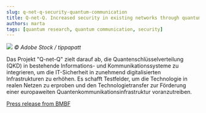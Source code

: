 ```yaml
---
slug: q-net-q-security-quantum-communication
title: Q-net-Q. Increased security in existing networks through quantum communication
authors: marta
tags: [quantum research, quantum communication, security]
---
```

![](https://www.forschung-it-sicherheit-kommunikationssysteme.de/bilder/projekte/q-net-q.jpg)
*© Adobe Stock / tippapatt*

Das Projekt "Q-net-Q" zielt darauf ab, die Quantenschlüsselverteilung (QKD) in bestehende Informations- und Kommunikationssysteme zu integrieren, um die IT-Sicherheit in zunehmend digitalisierten Infrastrukturen zu erhöhen. Es schafft Testfelder, um die Technologie in realen Netzen zu erproben und den Technologietransfer zur Förderung einer europaweiten Quantenkommunikationsinfrastruktur voranzutreiben.

[Press release from BMBF](https://www.forschung-it-sicherheit-kommunikationssysteme.de/projekte/q-net-q)

